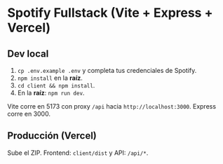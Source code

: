 # Spotify Fullstack (Vite + Express + Vercel)

## Dev local
1) `cp .env.example .env` y completa tus credenciales de Spotify.
2) `npm install` en la **raíz**.
3) `cd client && npm install`.
4) En la **raíz**: `npm run dev`.

Vite corre en 5173 con proxy `/api` hacia `http://localhost:3000`. Express corre en 3000.

## Producción (Vercel)
Sube el ZIP. Frontend: `client/dist` y API: `/api/*`.